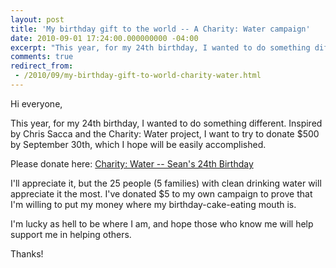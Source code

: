 ```yaml
---
layout: post
title: 'My birthday gift to the world -- A Charity: Water campaign'
date: 2010-09-01 17:24:00.000000000 -04:00
excerpt: "This year, for my 24th birthday, I wanted to do something different."
comments: true
redirect_from: 
 - /2010/09/my-birthday-gift-to-world-charity-water.html
---
```

Hi everyone,

This year, for my 24th birthday, I wanted to do something different. Inspired by Chris Sacca and the Charity: Water project, I want to try to donate $500 by September 30th, which I hope will be easily accomplished.

Please donate here: [Charity: Water -- Sean's 24th Birthday]

I'll appreciate it, but the 25 people (5 families) with clean drinking water will appreciate it the most. I've donated $5 to my own campaign to prove that I'm willing to put my money where my birthday-cake-eating mouth is.

I'm lucky as hell to be where I am, and hope those who know me will help support me in helping others.

Thanks!

[Charity: Water -- Sean's 24th Birthday]: http://www.mycharitywater.org/Seans24thBirthday
